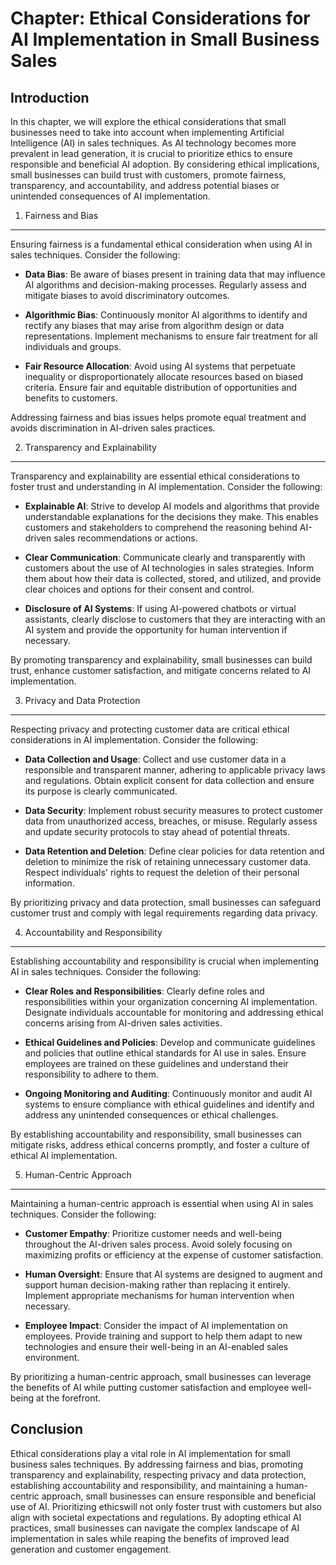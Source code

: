 Chapter: Ethical Considerations for AI Implementation in Small Business Sales
=============================================================================

Introduction
------------

In this chapter, we will explore the ethical considerations that small businesses need to take into account when implementing Artificial Intelligence (AI) in sales techniques. As AI technology becomes more prevalent in lead generation, it is crucial to prioritize ethics to ensure responsible and beneficial AI adoption. By considering ethical implications, small businesses can build trust with customers, promote fairness, transparency, and accountability, and address potential biases or unintended consequences of AI implementation.

1. Fairness and Bias
--------------------

Ensuring fairness is a fundamental ethical consideration when using AI in sales techniques. Consider the following:

* **Data Bias**: Be aware of biases present in training data that may influence AI algorithms and decision-making processes. Regularly assess and mitigate biases to avoid discriminatory outcomes.

* **Algorithmic Bias**: Continuously monitor AI algorithms to identify and rectify any biases that may arise from algorithm design or data representations. Implement mechanisms to ensure fair treatment for all individuals and groups.

* **Fair Resource Allocation**: Avoid using AI systems that perpetuate inequality or disproportionately allocate resources based on biased criteria. Ensure fair and equitable distribution of opportunities and benefits to customers.

Addressing fairness and bias issues helps promote equal treatment and avoids discrimination in AI-driven sales practices.

2. Transparency and Explainability
----------------------------------

Transparency and explainability are essential ethical considerations to foster trust and understanding in AI implementation. Consider the following:

* **Explainable AI**: Strive to develop AI models and algorithms that provide understandable explanations for the decisions they make. This enables customers and stakeholders to comprehend the reasoning behind AI-driven sales recommendations or actions.

* **Clear Communication**: Communicate clearly and transparently with customers about the use of AI technologies in sales strategies. Inform them about how their data is collected, stored, and utilized, and provide clear choices and options for their consent and control.

* **Disclosure of AI Systems**: If using AI-powered chatbots or virtual assistants, clearly disclose to customers that they are interacting with an AI system and provide the opportunity for human intervention if necessary.

By promoting transparency and explainability, small businesses can build trust, enhance customer satisfaction, and mitigate concerns related to AI implementation.

3. Privacy and Data Protection
------------------------------

Respecting privacy and protecting customer data are critical ethical considerations in AI implementation. Consider the following:

* **Data Collection and Usage**: Collect and use customer data in a responsible and transparent manner, adhering to applicable privacy laws and regulations. Obtain explicit consent for data collection and ensure its purpose is clearly communicated.

* **Data Security**: Implement robust security measures to protect customer data from unauthorized access, breaches, or misuse. Regularly assess and update security protocols to stay ahead of potential threats.

* **Data Retention and Deletion**: Define clear policies for data retention and deletion to minimize the risk of retaining unnecessary customer data. Respect individuals' rights to request the deletion of their personal information.

By prioritizing privacy and data protection, small businesses can safeguard customer trust and comply with legal requirements regarding data privacy.

4. Accountability and Responsibility
------------------------------------

Establishing accountability and responsibility is crucial when implementing AI in sales techniques. Consider the following:

* **Clear Roles and Responsibilities**: Clearly define roles and responsibilities within your organization concerning AI implementation. Designate individuals accountable for monitoring and addressing ethical concerns arising from AI-driven sales activities.

* **Ethical Guidelines and Policies**: Develop and communicate guidelines and policies that outline ethical standards for AI use in sales. Ensure employees are trained on these guidelines and understand their responsibility to adhere to them.

* **Ongoing Monitoring and Auditing**: Continuously monitor and audit AI systems to ensure compliance with ethical guidelines and identify and address any unintended consequences or ethical challenges.

By establishing accountability and responsibility, small businesses can mitigate risks, address ethical concerns promptly, and foster a culture of ethical AI implementation.

5. Human-Centric Approach
-------------------------

Maintaining a human-centric approach is essential when using AI in sales techniques. Consider the following:

* **Customer Empathy**: Prioritize customer needs and well-being throughout the AI-driven sales process. Avoid solely focusing on maximizing profits or efficiency at the expense of customer satisfaction.

* **Human Oversight**: Ensure that AI systems are designed to augment and support human decision-making rather than replacing it entirely. Implement appropriate mechanisms for human intervention when necessary.

* **Employee Impact**: Consider the impact of AI implementation on employees. Provide training and support to help them adapt to new technologies and ensure their well-being in an AI-enabled sales environment.

By prioritizing a human-centric approach, small businesses can leverage the benefits of AI while putting customer satisfaction and employee well-being at the forefront.

Conclusion
----------

Ethical considerations play a vital role in AI implementation for small business sales techniques. By addressing fairness and bias, promoting transparency and explainability, respecting privacy and data protection, establishing accountability and responsibility, and maintaining a human-centric approach, small businesses can ensure responsible and beneficial use of AI. Prioritizing ethicswill not only foster trust with customers but also align with societal expectations and regulations. By adopting ethical AI practices, small businesses can navigate the complex landscape of AI implementation in sales while reaping the benefits of improved lead generation and customer engagement.
